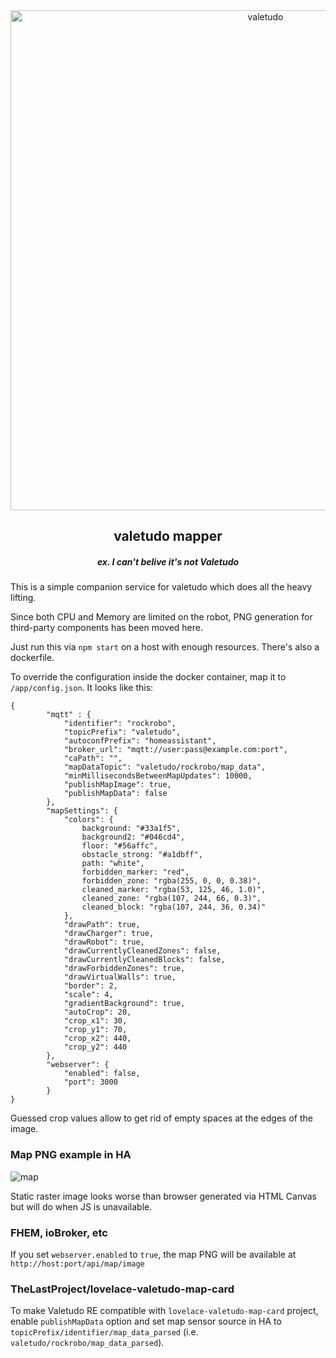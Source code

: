 <div align="center">
    <a href="https://github.com/rand256/valetudo"><img src="https://github.com/rand256/valetudo/blob/testing/assets/logo/valetudo_logo_with_name.svg" width="800" alt="valetudo"></a>
    <p align="center"><h2>valetudo mapper</h2><h5>ex. <em>I can't belive it's not Valetudo</em></h5></p>
</div>
This is a simple companion service for valetudo which does all the heavy lifting.

Since both CPU and Memory are limited on the robot, PNG generation for third-party components has been moved here.

Just run this via `npm start` on a host with enough resources. There's also a dockerfile.

To override the configuration inside the docker container, map it to `/app/config.json`. It looks like this:

```
{
        "mqtt" : {
            "identifier": "rockrobo",
            "topicPrefix": "valetudo",
            "autoconfPrefix": "homeassistant",
            "broker_url": "mqtt://user:pass@example.com:port",
            "caPath": "",
            "mapDataTopic": "valetudo/rockrobo/map_data",
            "minMillisecondsBetweenMapUpdates": 10000,
            "publishMapImage": true,
            "publishMapData": false
        },
        "mapSettings": {
            "colors": {
                background: "#33a1f5",
                background2: "#046cd4",
                floor: "#56affc",
                obstacle_strong: "#a1dbff",
                path: "white",
                forbidden_marker: "red",
                forbidden_zone: "rgba(255, 0, 0, 0.38)",
                cleaned_marker: "rgba(53, 125, 46, 1.0)",
                cleaned_zone: "rgba(107, 244, 66, 0.3)",
                cleaned_block: "rgba(107, 244, 36, 0.34)"
            },
            "drawPath": true,
            "drawCharger": true,
            "drawRobot": true,
            "drawCurrentlyCleanedZones": false,
            "drawCurrentlyCleanedBlocks": false,
            "drawForbiddenZones": true,
            "drawVirtualWalls": true,
            "border": 2,
            "scale": 4,
            "gradientBackground": true,
            "autoCrop": 20,
            "crop_x1": 30,
            "crop_y1": 70,
            "crop_x2": 440,
            "crop_y2": 440
        },
        "webserver": {
            "enabled": false,
            "port": 3000
        }
}
```

Guessed crop values allow to get rid of empty spaces at the edges of the image.

### Map PNG example in HA

![map](https://user-images.githubusercontent.com/30267719/67422498-45d8f480-f5db-11e9-8f23-b1472cfb0962.png)

Static raster image looks worse than browser generated via HTML Canvas but will do when JS is unavailable.

### FHEM, ioBroker, etc
If you set `webserver.enabled` to `true`, the map PNG will be available at `http://host:port/api/map/image`

### TheLastProject/lovelace-valetudo-map-card
To make Valetudo RE compatible with `lovelace-valetudo-map-card` project, enable `publishMapData` option and
set map sensor source in HA to `topicPrefix/identifier/map_data_parsed` (i.e. `valetudo/rockrobo/map_data_parsed`).
